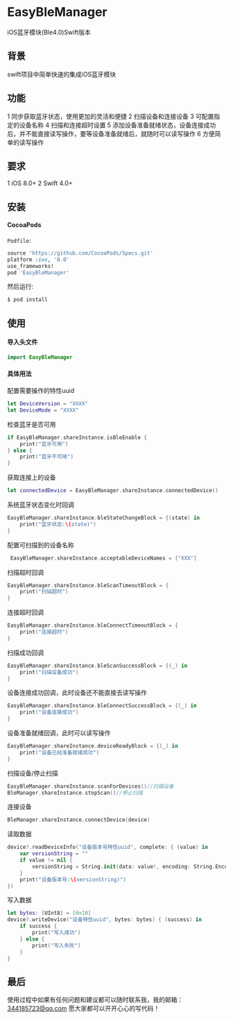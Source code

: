 # EasyBleManager
iOS蓝牙模块(Ble4.0)Swift版本

## 背景
swift项目中简单快速的集成iOS蓝牙模块

## 功能
1 同步获取蓝牙状态，使用更加的灵活和便捷
2 扫描设备和连接设备
3 可配置指定的设备名称
4 扫描和连接超时设置
5 添加设备准备就绪状态，设备连接成功后，并不能直接读写操作，要等设备准备就绪后，就随时可以读写操作
6 方便简单的读写操作

## 要求
1 iOS 8.0+
2 Swift 4.0+

## 安装
#### CocoaPods
`Podfile`:

```ruby
source 'https://github.com/CocoaPods/Specs.git'
platform :ios, '8.0'
use_frameworks!
pod 'EasyBleManager'
```

然后运行:
```bash
$ pod install
```

## 使用
#### 导入头文件
```swift
import EasyBleManager
```
#### 具体用法
配置需要操作的特性uuid
```swift
let DeviceVersion = "XXXX"
let DeviceMode = "XXXX"
```

检查蓝牙是否可用
```swift
if EasyBleManager.shareInstance.isBleEnable {
    print("蓝牙可用")
} else {
    print("蓝牙不可用")
}

```
获取连接上的设备
```swift
let connectedDevice = EasyBleManager.shareInstance.connectedDevice()
```

系统蓝牙状态变化时回调
```swift
EasyBleManager.shareInstance.bleStateChangeBlock = {(state) in
    print("蓝牙状态:\(state)")
}
```

配置可扫描到的设备名称
 ```swift
  EasyBleManager.shareInstance.acceptableDeviceNames = ["XXX"]
```

扫描超时回调
```swift
EasyBleManager.shareInstance.bleScanTimeoutBlock = {
    print("扫描超时")
}
```

连接超时回调
```swift
EasyBleManager.shareInstance.bleConnectTimeoutBlock = {
    print("连接超时")
}
```

扫描成功回调
```swift
EasyBleManager.shareInstance.bleScanSuccessBlock = {(_) in
    print("扫描设备成功")
}
```

设备连接成功回调，此时设备还不能直接去读写操作
```swift
EasyBleManager.shareInstance.bleConnectSuccessBlock = {(_) in
    print("设备连接成功")
}
```

设备准备就绪回调，此时可以读写操作
```swift
EasyBleManager.shareInstance.deviceReadyBlock = {(_) in
    print("设备已经准备就绪成功")
}
```

扫描设备/停止扫描
```swift
EasyBleManager.shareInstance.scanForDevices()//扫描设备
BleManager.shareInstance.stopScan()//停止扫描
```

连接设备
```swift
BleManager.shareInstance.connectDevice(device)
```

读取数据
```swift
device?.readDeviceInfo("设备版本号特性uuid", complete: { (value) in
    var versionString = ""
    if value != nil {
        versionString = String.init(data: value!, encoding: String.Encoding.utf8) ?? ""
    }
    print("设备版本号:\(versionString)")
})
```

写入数据
```swift
let bytes: [UInt8] = [0x10]
device?.writeDevice("设备特性uuid", bytes: bytes) { (success) in
    if success {
        print("写入成功")
    } else {
        print("写入失败")
    }
}
```

## 最后
使用过程中如果有任何问题和建议都可以随时联系我，我的邮箱：344185723@qq.com
愿大家都可以开开心心的写代码！



